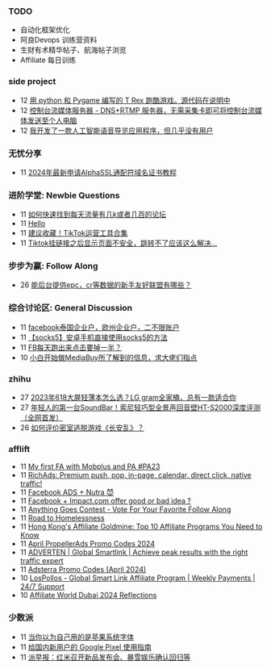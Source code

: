 ### TODO
-  自动化框架优化
-  阿良Devops 训练营资料
-  生财有术精华帖子、航海帖子浏览
-  Affiliate 每日训练

### side project
<!-- sideproject:START -->
-  12 [用 python 和 Pygame 编写的 T Rex 跑酷游戏。源代码在说明中](https://www.youtube.com/watch?v=pZySIXSelCA)
-  12 [控制台流媒体服务器 - DNS+RTMP 服务器，无需采集卡即可将控制台流媒体发送至个人电脑](https://github.com/Aioros/console-streaming-server)
-  12 [我开发了一款人工智能语音导览应用程序，但几乎没有用户](https://www.reddit.com/r/SideProject/comments/18gpp0e/ive_built_an_ai_audio_tour_app_but_have_almost_no/)<!-- sideproject:END -->


### 无忧分享
<!-- ruyo:START -->
-  11 [2024年最新申请AlphaSSL通配符域名证书教程](https://51.ruyo.net/18642.html)<!-- ruyo:END -->

### 进阶学堂: Newbie Questions
<!-- advertcn1:START -->
-  11 [如何快速找到每天流量有几k或者几百的论坛](https://www.advertcn.com/thread-114645-1-1.html)
-  11 [Hello](https://www.advertcn.com/thread-114637-1-1.html)
-  11 [建议收藏！TikTok运营工具合集](https://www.advertcn.com/thread-114636-1-1.html)
-  11 [Tiktok挂链接之后显示页面不安全，跳转不了应该这么解决...](https://www.advertcn.com/thread-114634-1-1.html)<!-- advertcn1:END -->

### 步步为赢: Follow Along
<!-- advertcn2:START -->
-  26 [能后台提供epc，cr等数据的新手友好联盟有哪些？](https://www.advertcn.com/thread-114470-1-1.html)<!-- advertcn2:END -->

### 综合讨论区: General Discussion
<!-- advertcn3:START -->
-  11 [facebook泰国企业户，欧州企业户，二不限账户](https://www.advertcn.com/thread-114643-1-1.html)
-  11 [【socks5】安卓手机直接使用socks5的方法](https://www.advertcn.com/thread-114640-1-1.html)
-  11 [FB每天跑出来点击要掉一半？](https://www.advertcn.com/thread-114639-1-1.html)
-  10 [小白开始做MediaBuy所了解到的信息，求大佬们指点](https://www.advertcn.com/thread-114633-1-1.html)<!-- advertcn3:END -->


### zhihu
<!-- zhihu:START -->
-  27 [2023年618大屏轻薄本怎么选？LG gram全家桶，总有一款适合你](http://zhuanlan.zhihu.com/p/632641888?utm_campaign=rss&utm_medium=rss&utm_source=rss&utm_content=title)
-  27 [年轻人的第一台SoundBar！索尼轻巧型全景声回音壁HT-S2000深度评测（全网首发）](http://zhuanlan.zhihu.com/p/630990296?utm_campaign=rss&utm_medium=rss&utm_source=rss&utm_content=title)
-  26 [如何评价密室逃脱游戏《长安乱》？](http://www.zhihu.com/question/563950552/answer/3045961312?utm_campaign=rss&utm_medium=rss&utm_source=rss&utm_content=title)<!-- zhihu:END -->

### afflift
<!-- afflift:START -->
-  11 [My first FA with Mobplus and PA #PA23](https://afflift.com/f/threads/my-first-fa-with-mobplus-and-pa-pa23.11576/)
-  11 [RichAds: Premium push, pop, in-page, calendar, direct click, native traffic!](https://afflift.com/f/threads/richads-premium-push-pop-in-page-calendar-direct-click-native-traffic.991/)
-  11 [Facebook ADS + Nutra 😈](https://afflift.com/f/threads/facebook-ads-nutra-%F0%9F%98%88.12664/)
-  11 [Facebook + Impact.com offer good or bad idea ?](https://afflift.com/f/threads/facebook-impact-com-offer-good-or-bad-idea.12957/)
-  11 [Anything Goes Contest - Vote For Your Favorite Follow Along](https://afflift.com/f/threads/anything-goes-contest-vote-for-your-favorite-follow-along.12951/)
-  11 [Road to Homelessness](https://afflift.com/f/threads/road-to-homelessness.12858/)
-  11 [Hong Kong&#39;s Affiliate Goldmine: Top 10 Affiliate Programs You Need to Know](https://afflift.com/f/threads/hong-kongs-affiliate-goldmine-top-10-affiliate-programs-you-need-to-know.12965/)
-  11 [April PropellerAds Promo Codes 2024](https://afflift.com/f/threads/april-propellerads-promo-codes-2024.12926/)
-  11 [ADVERTEN | Global Smartlink | Achieve peak results with the right traffic expert](https://afflift.com/f/threads/adverten-global-smartlink-achieve-peak-results-with-the-right-traffic-expert.7526/)
-  11 [Adsterra Promo Codes &lpar;April 2024&rpar;](https://afflift.com/f/threads/adsterra-promo-codes-april-2024.12961/)
-  10 [LosPollos - Global Smart Link Affiliate Program | Weekly Payments | 24/7 Support](https://afflift.com/f/threads/lospollos-global-smart-link-affiliate-program-weekly-payments-24-7-support.1702/)
-  10 [Affiliate World Dubai 2024 Reflections](https://afflift.com/f/threads/affiliate-world-dubai-2024-reflections.12964/)<!-- afflift:END -->

### 少数派
<!-- sspai:START -->
-  11 [当你以为自己用的是苹果系统字体](https://sspai.com/post/87960)
-  11 [给国内新用户的 Google Pixel 使用指南](https://sspai.com/post/78200)
-  11 [派早报：红米召开新品发布会、暴雪娱乐确认回归等](https://sspai.com/post/87978)<!-- sspai:END -->
